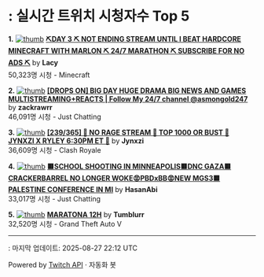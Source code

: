 # : 실시간 트위치 시청자수 Top 5

**1.** [![thumb](https://static-cdn.jtvnw.net/previews-ttv/live_user_lacy-320x180.jpg)](https://twitch.tv/Lacy)
**[⛏DAY 3 ⛏️ NOT ENDING STREAM UNTIL I BEAT HARDCORE MINECRAFT WITH MARLON ⛏️ 24/7 MARATHON ⛏️ SUBSCRIBE FOR NO ADS ⛏️](https://twitch.tv/Lacy)** by **Lacy**<br>50,323명 시청  - Minecraft

**2.** [![thumb](https://static-cdn.jtvnw.net/previews-ttv/live_user_zackrawrr-320x180.jpg)](https://twitch.tv/zackrawrr)
**[[DROPS ON] BIG DAY HUGE DRAMA BIG NEWS AND GAMES MULTISTREAMING+REACTS | Follow My 24/7 channel @asmongold247](https://twitch.tv/zackrawrr)** by **zackrawrr**<br>46,091명 시청  - Just Chatting

**3.** [![thumb](https://static-cdn.jtvnw.net/previews-ttv/live_user_jynxzi-320x180.jpg)](https://twitch.tv/Jynxzi)
**[[239/365] 🔴 NO RAGE STREAM 🔴 TOP 1000 OR BUST 🔴 JYNXZI X RYLEY 6:30PM ET 🔴](https://twitch.tv/Jynxzi)** by **Jynxzi**<br>36,609명 시청  - Clash Royale

**4.** [![thumb](https://static-cdn.jtvnw.net/previews-ttv/live_user_hasanabi-320x180.jpg)](https://twitch.tv/HasanAbi)
**[🟥SCHOOL SHOOTING IN MINNEAPOLIS🟥DNC GAZA🟥CRACKERBARREL NO LONGER WOKE😡PBDxBB😡NEW MGS3🟥PALESTINE CONFERENCE IN MI](https://twitch.tv/HasanAbi)** by **HasanAbi**<br>33,017명 시청  - Just Chatting

**5.** [![thumb](https://static-cdn.jtvnw.net/previews-ttv/live_user_tumblurr-320x180.jpg)](https://twitch.tv/Tumblurr)
**[MARATONA 12H](https://twitch.tv/Tumblurr)** by **Tumblurr**<br>32,520명 시청  - Grand Theft Auto V


---
: 마지막 업데이트: 2025-08-27 22:12 UTC

Powered by [Twitch API](https://dev.twitch.tv/docs/api/reference) · 자동화 봇